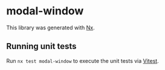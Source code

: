 # modal-window

This library was generated with [Nx](https://nx.dev).

## Running unit tests

Run `nx test modal-window` to execute the unit tests via [Vitest](https://vitest.dev/).
